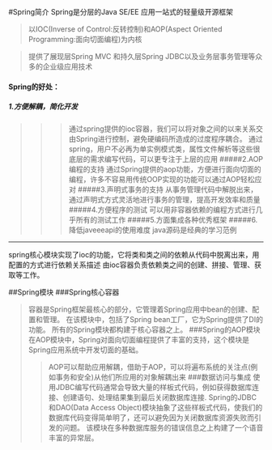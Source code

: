 #Spring简介
Spring是分层的Java SE/EE 应用一站式的轻量级开源框架

>以IOC(Inverse of Control:反转控制)和AOP(Aspect Oriented Programming:面向切面编程)为内核

>提供了展现层Spring MVC 和持久层Spring JDBC以及业务层事务管理等众多的企业级应用技术

#### Spring的好处：
##### 1.方便解耦，简化开发
>>>通过spring提供的ioc容器，我们可以将对象之间的以来关系交由Spring进行控制，避免硬编码所造成的过度程序耦合。
>>>通过spring，用户不必再为单实例模式类，属性文件解析等这些很底层的需求编写代码，可以更专注于上层的应用
#####2.AOP编程的支持
>>>通过Spring提供的aop功能，方便进行面向切面的编程，许多不容易用传统OOP实现的功能可以通过AOP轻松应对
#####3.声明式事务的支持
>>>从事务管理代码中解脱出来，通过声明式方式灵活地进行事务的管理，提高开发效率和质量
#####4.方便程序的测试
>>>可以用非容器依赖的编程方式进行几乎所有的测试工作
#####5.方面集成各种优秀框架
#####6.降低javeeeapi的使用难度
>>>java源码是经典的学习范例

-----------------
spring核心模块实现了ioc的功能，它将类和类之间的依赖从代码中脱离出来，用配置的方式进行依赖关系描述
由ioc容器负责依赖类之间的创建、拼接、管理、获取等工作。

##Spring模块
###Spring核心容器
>容器是Spring框架最核心的部分，它管理着Spring应用中bean的创建、配置和管理。
在该模块中，包括了Spring bean工厂，它为Spring提供了DI的功能。
>所有的Spring模块都构建于核心容器之上。
###Spring的AOP模块
>在AOP模块中，Spring对面向切面编程提供了丰富的支持，这个模块是Spring应用系统中开发切面的基础。
>>AOP可以帮助应用解耦，借助于AOP，可以将遍布系统的关注点(例如事务和安全)从他们所应用的对象解耦出来
###数据访问与集成
>使用JDBC编写代码通常会导致大量的样板式代码，例如获得数据库连接、创建语句、处理结果集到最后关闭数据库连接.
>Spring的JDBC和DAO(Data Access Object)模块抽象了这些样板式代码，使我们的数据库代码变得简单明了，还可以避免因为关闭数据库资源失败而引发的问题。
>该模块在多种数据库服务的错误信息之上构建了一个语音丰富的异常层。



